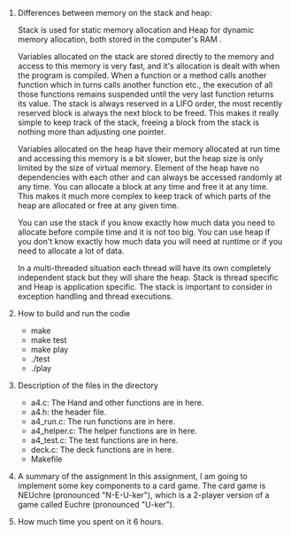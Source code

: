 1. Differences between memory on the stack and heap:

    Stack is used for static memory allocation and Heap for dynamic memory allocation, both stored in the computer's RAM .

    Variables allocated on the stack are stored directly to the memory and access to this memory is very fast, and it's allocation is dealt with when the program is compiled. When a function or a method calls another function which in turns calls another function etc., the execution of all those functions remains suspended until the very last function returns its value. The stack is always reserved in a LIFO order, the most recently reserved block is always the next block to be freed. This makes it really simple to keep track of the stack, freeing a block from the stack is nothing more than adjusting one pointer.

    Variables allocated on the heap have their memory allocated at run time and accessing this memory is a bit slower, but the heap size is only limited by the size of virtual memory. Element of the heap have no dependencies with each other and can always be accessed randomly at any time. You can allocate a block at any time and free it at any time. This makes it much more complex to keep track of which parts of the heap are allocated or free at any given time.

     You can use the stack if you know exactly how much data you need to allocate before compile time and it is not too big. You can use heap if you don't know exactly how much data you will need at runtime or if you need to allocate a lot of data.

     In a multi-threaded situation each thread will have its own completely independent stack but they will share the heap. Stack is thread specific and Heap is application specific. The stack is important to consider in exception handling and thread executions.

2. How to build and run the codie
    * make
    * make test
    * make play
    * ./test
    * ./play

3. Description of the files in the directory
    * a4.c: The Hand and other functions are in here.
    * a4.h: the header file. 
    * a4\_run.c: The run functions are in here.
    * a4\_helper.c: The helper functions are in here.
    * a4\_test.c: The test functions are in here.
    * deck.c: The deck functions are in here.
    * Makefile
 
4. A summary of the assignment
    In this assignment, I am going to implement some key components to a card game. The card game is NEUchre (pronounced "N-E-U-ker"), which is a 2-player version of a game called Euchre (pronounced "U-ker").

5. How much time you spent on it
    6 hours.
